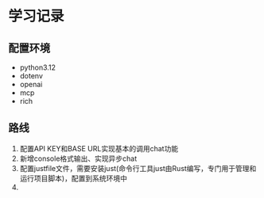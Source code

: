 # 学习记录
## 配置环境
- python3.12
- dotenv
- openai
- mcp
- rich

## 路线
1. 配置API KEY和BASE URL实现基本的调用chat功能
2. 新增console格式输出、实现异步chat
3. 配置justfile文件，需要安装just(命令行工具just由Rust编写，专门用于管理和运行项目脚本)，配置到系统环境中
4. 